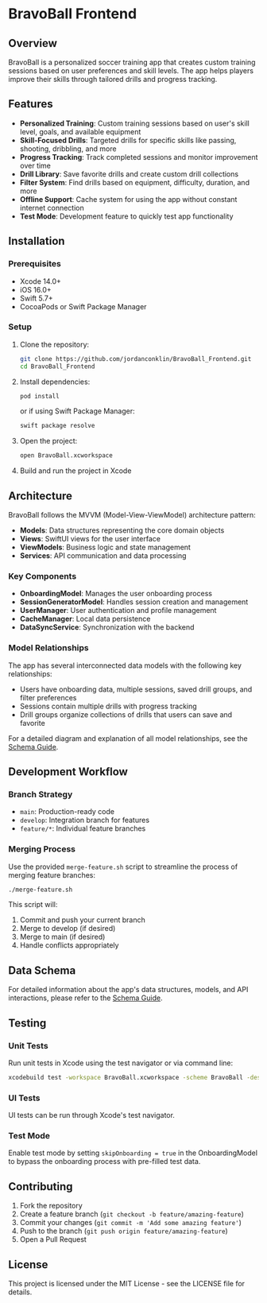 # BravoBall Frontend

## Overview
BravoBall is a personalized soccer training app that creates custom training sessions based on user preferences and skill levels. The app helps players improve their skills through tailored drills and progress tracking.

## Features

- **Personalized Training**: Custom training sessions based on user's skill level, goals, and available equipment
- **Skill-Focused Drills**: Targeted drills for specific skills like passing, shooting, dribbling, and more
- **Progress Tracking**: Track completed sessions and monitor improvement over time
- **Drill Library**: Save favorite drills and create custom drill collections
- **Filter System**: Find drills based on equipment, difficulty, duration, and more
- **Offline Support**: Cache system for using the app without constant internet connection
- **Test Mode**: Development feature to quickly test app functionality

## Installation

### Prerequisites
- Xcode 14.0+
- iOS 16.0+
- Swift 5.7+
- CocoaPods or Swift Package Manager

### Setup
1. Clone the repository:
   ```bash
   git clone https://github.com/jordanconklin/BravoBall_Frontend.git
   cd BravoBall_Frontend
   ```

2. Install dependencies:
   ```bash
   pod install
   ```
   or if using Swift Package Manager:
   ```bash
   swift package resolve
   ```

3. Open the project:
   ```bash
   open BravoBall.xcworkspace
   ```

4. Build and run the project in Xcode

## Architecture

BravoBall follows the MVVM (Model-View-ViewModel) architecture pattern:

- **Models**: Data structures representing the core domain objects
- **Views**: SwiftUI views for the user interface
- **ViewModels**: Business logic and state management
- **Services**: API communication and data processing

### Key Components

- **OnboardingModel**: Manages the user onboarding process
- **SessionGeneratorModel**: Handles session creation and management
- **UserManager**: User authentication and profile management
- **CacheManager**: Local data persistence
- **DataSyncService**: Synchronization with the backend

### Model Relationships

The app has several interconnected data models with the following key relationships:

- Users have onboarding data, multiple sessions, saved drill groups, and filter preferences
- Sessions contain multiple drills with progress tracking
- Drill groups organize collections of drills that users can save and favorite

For a detailed diagram and explanation of all model relationships, see the [Schema Guide](SCHEMA.md#model-relationships).

## Development Workflow

### Branch Strategy
- `main`: Production-ready code
- `develop`: Integration branch for features
- `feature/*`: Individual feature branches

### Merging Process
Use the provided `merge-feature.sh` script to streamline the process of merging feature branches:

```bash
./merge-feature.sh
```

This script will:
1. Commit and push your current branch
2. Merge to develop (if desired)
3. Merge to main (if desired)
4. Handle conflicts appropriately

## Data Schema

For detailed information about the app's data structures, models, and API interactions, please refer to the [Schema Guide](SCHEMA.md).

## Testing

### Unit Tests
Run unit tests in Xcode using the test navigator or via command line:
```bash
xcodebuild test -workspace BravoBall.xcworkspace -scheme BravoBall -destination 'platform=iOS Simulator,name=iPhone 14'
```

### UI Tests
UI tests can be run through Xcode's test navigator.

### Test Mode
Enable test mode by setting `skipOnboarding = true` in the OnboardingModel to bypass the onboarding process with pre-filled test data.

## Contributing

1. Fork the repository
2. Create a feature branch (`git checkout -b feature/amazing-feature`)
3. Commit your changes (`git commit -m 'Add some amazing feature'`)
4. Push to the branch (`git push origin feature/amazing-feature`)
5. Open a Pull Request

## License

This project is licensed under the MIT License - see the LICENSE file for details.